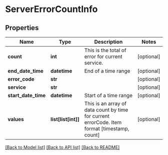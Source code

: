 # ServerErrorCountInfo

## Properties
Name | Type | Description | Notes
------------ | ------------- | ------------- | -------------
**count** | **int** | This is the total of error for current service. | [optional] 
**end_date_time** | **datetime** | End of a time range | [optional] 
**error_code** | **str** |  | [optional] 
**service** | **str** |  | [optional] 
**start_date_time** | **datetime** | Start of a time range | [optional] 
**values** | **list[list[int]]** | This is an array of data count by time for current errorCode. Item format [timestamp, count] | [optional] 

[[Back to Model list]](../README.md#documentation-for-models) [[Back to API list]](../README.md#documentation-for-api-endpoints) [[Back to README]](../README.md)


